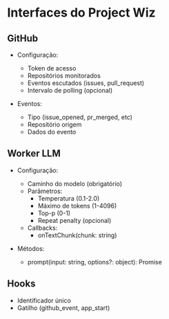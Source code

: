 # Interfaces do Project Wiz

## GitHub
- Configuração:
  - Token de acesso
  - Repositórios monitorados
  - Eventos escutados (issues, pull_request)
  - Intervalo de polling (opcional)

- Eventos:
  - Tipo (issue_opened, pr_merged, etc)
  - Repositório origem
  - Dados do evento

## Worker LLM
- Configuração:
  - Caminho do modelo (obrigatório)
  - Parâmetros:
    - Temperatura (0.1-2.0)
    - Máximo de tokens (1-4096)
    - Top-p (0-1)
    - Repeat penalty (opcional)
  - Callbacks:
    - onTextChunk(chunk: string)

- Métodos:
  - prompt(input: string, options?: object): Promise<string>

## Hooks
- Identificador único
- Gatilho (github_event, app_start)